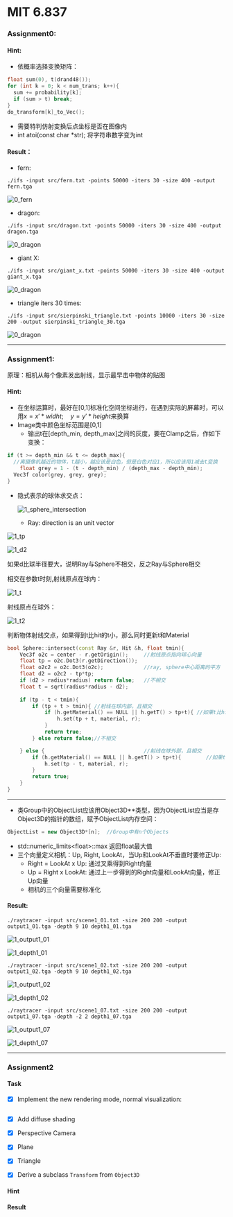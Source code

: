 # MIT 6.837

### Assignment0:

#### Hint:

* 依概率选择变换矩阵：

```c++
float sum(0), t(drand48());
for (int k = 0; k < num_trans; k++){
  sum += probability[k];
  if (sum > t) break;
}
do_transform[k]_to_Vec();
```

* 需要特判仿射变换后点坐标是否在图像内
* int atoi(const char *str); 将字符串数字变为int

#### Result：

* fern:

```shell
./ifs -input src/fern.txt -points 50000 -iters 30 -size 400 -output fern.tga
```

![0_fern](src/0_fern.png)

* dragon:

```shell
./ifs -input src/dragon.txt -points 50000 -iters 30 -size 400 -output dragon.tga
```

![0_dragon](src/0_dragon.png)

* giant X:

```shell
./ifs -input src/giant_x.txt -points 50000 -iters 30 -size 400 -output giant_x.tga
```

![0_dragon](src/0_giant_x.png)

* triangle iters 30 times:

```shell
./ifs -input src/sierpinski_triangle.txt -points 10000 -iters 30 -size 200 -output sierpinski_triangle_30.tga
```

![0_dragon](src/0_sierpinski_triangle_30.png)

---

### Assignment1:

原理：相机从每个像素发出射线，显示最早击中物体的贴图

#### Hint:

* 在坐标运算时，最好在[0,1]标准化空间坐标进行，在遇到实际的屏幕时，可以用$x = x' * widht;\quad y = y' * height$来换算
* Image类中颜色坐标范围是[0,1]
  * 输出t在[depth_min, depth_max]之间的灰度，要在Clamp之后，作如下变换：

```c++
if (t >= depth_min && t <= depth_max){
  //离摄像机越近的物体，t越小，越应该是白色，但是白色对应1，所以应该用1减去t变换
	float grey = 1 - (t - depth_min) / (depth_max - depth_min);
  Vec3f color(grey, grey, grey);
}

```

* 隐式表示的球体求交点：

  ![1_sphere_intersection](src/1_sphere_intersection.png)

  * Ray: direction is an unit vector

![1_tp](src/1_tp.png)

![1_d2](src/1_d2.png)

如果d比球半径要大，说明Ray与Sphere不相交，反之Ray与Sphere相交

相交在参数t时刻,射线原点在球内：

![1_t](src/1_t.png)

射线原点在球外：

![1_t2](src/1_t2.png)

判断物体射线交点，如果得到t比hit的t小，那么同时更新t和Material

```c++
bool Sphere::intersect(const Ray &r, Hit &h, float tmin){
    Vec3f o2c = center - r.getOrigin();     //射线原点指向球心向量
    float tp = o2c.Dot3(r.getDirection());
    float o2c2 = o2c.Dot3(o2c);             //ray, sphere中心距离的平方
    float d2 = o2c2 - tp*tp;
    if (d2 > radius*radius) return false;   //不相交
    float t = sqrt(radius*radius - d2);
    
    if (tp - t < tmin){
        if (tp + t > tmin){ //射线在球内部，且相交
            if (h.getMaterial() == NULL || h.getT() > tp+t){ //如果t比hit中的t小，则更新h
          		h.set(tp + t, material, r);
            }
            return true;
        } else return false;//不相交

    } else {								//射线在球外部，且相交
        if (h.getMaterial() == NULL || h.getT() > tp+t){		//如果t比hit中的t小，则更新h
      		h.set(tp - t, material, r);
        }
        return true;
    }
}
```

---

* 类Group中的ObjectList应该用Object3D**类型，因为ObjectList应当是存Object3D的指针的数组，赋予ObjectList内存空间：

```c++
ObjectList = new Object3D*[n];	//Group中有n个Objects
```

* std::numeric_limits\<float\>::max 返回float最大值
* 三个向量定义相机：Up, Right, LookAt，当Up和LookAt不垂直时要修正Up:
  * Right = LookAt x Up: 通过叉乘得到Right向量
  * Up = Right x LookAt: 通过上一步得到的Right向量和LookAt向量，修正Up向量
  * 相机的三个向量需要标准化

#### Result:

```shell
./raytracer -input src/scene1_01.txt -size 200 200 -output output1_01.tga -depth 9 10 depth1_01.tga
```

![1_output1_01](src/1_output1_01.png)

![1_depth1_01](src/1_depth1_01.png)

```shell
./raytracer -input src/scene1_02.txt -size 200 200 -output output1_02.tga -depth 9 10 depth1_02.tga
```

![1_output1_02](src/1_output1_02.png)

![1_depth1_02](src/1_depth1_02.png)

```shell
./raytracer -input src/scene1_07.txt -size 200 200 -output output1_07.tga -depth -2 2 depth1_07.tga
```

![1_output1_07](src/1_output1_07.png)

![1_depth1_07](src/1_depth1_07.png)

---

### Assignment2

#### Task

* [x] Implement the new rendering mode, normal visualization:

```c++
```

* [x] Add diffuse shading



* [x] Perspective Camera



* [x] Plane



* [x] Triangle



* [x] Derive a subclass `Transform` from `Object3D`



#### Hint



#### Result

